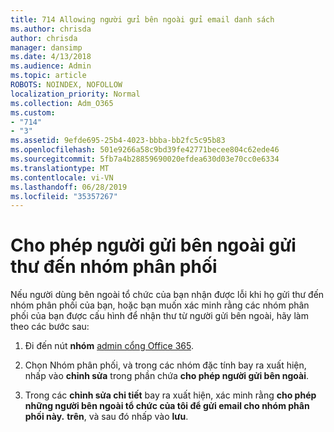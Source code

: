 ```yaml
---
title: 714 Allowing người gửi bên ngoài gửi email danh sách
ms.author: chrisda
author: chrisda
manager: dansimp
ms.date: 4/13/2018
ms.audience: Admin
ms.topic: article
ROBOTS: NOINDEX, NOFOLLOW
localization_priority: Normal
ms.collection: Adm_O365
ms.custom:
- "714"
- "3"
ms.assetid: 9efde695-25b4-4023-bbba-bb2fc5c95b83
ms.openlocfilehash: 501e9266a58c9bd39fe42771becee804c62ede46
ms.sourcegitcommit: 5fb7a4b28859690020efdea630d03e70cc0e6334
ms.translationtype: MT
ms.contentlocale: vi-VN
ms.lasthandoff: 06/28/2019
ms.locfileid: "35357267"
---
```

# <a name="allow-external-senders-to-send-messages-to-distribution-groups"></a>Cho phép người gửi bên ngoài gửi thư đến nhóm phân phối

Nếu người dùng bên ngoài tổ chức của bạn nhận được lỗi khi họ gửi thư đến nhóm phân phối của bạn, hoặc bạn muốn xác minh rằng các nhóm phân phối của bạn được cấu hình để nhận thư từ người gửi bên ngoài, hãy làm theo các bước sau:

1. Đi đến nút **nhóm** [admin cổng Office 365](https://portal.office.com/adminportal/home#/groups).

2. Chọn Nhóm phân phối, và trong các nhóm đặc tính bay ra xuất hiện, nhấp vào **chỉnh sửa** trong phần chứa **cho phép người gửi bên ngoài**.

3. Trong các **chỉnh sửa chi tiết** bay ra xuất hiện, xác minh rằng **cho phép những người bên ngoài tổ chức của tôi để gửi email cho nhóm phân phối này.** **trên**, và sau đó nhấp vào **lưu**.
